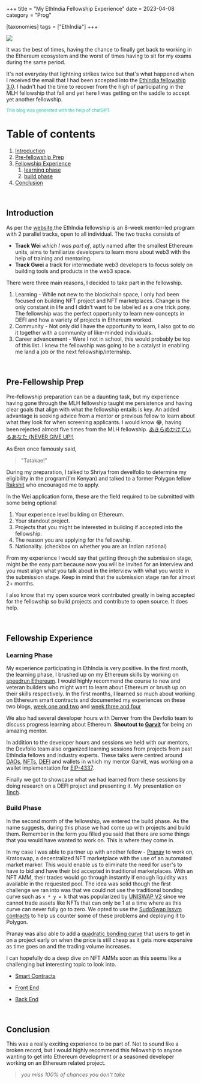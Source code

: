 +++
title = "My EthIndia Fellowship Experience"
date = 2023-04-08
category = "Prog"

[taxonomies]
tags = ["EthIndia"]
+++

![](/eif3/eif3cover.png)

It was the best of times, having the chance to finally get back to working in the Ethereum ecosystem and the worst of times having to sit for my exams during the same period.

It's not everyday that lightning strikes twice but that's what happened when I received the email that I had been accepted into the [EthIndia fellowship 3.0](https://twitter.com/jimii_47/status/1620293669638270978?s=20). I hadn't had the time to recover from the high of participating in the MLH fellowship that fall and yet here I was getting on the saddle to accept yet another fellowship.

<sub style="color:#1ccaac">This blog was generated with the help of chatGPT.</sub>

<!-- more -->

# Table of contents

1. [Introduction](#introduction)
2. [Pre-fellowship Prep](#pre-fellowship)
3. [Fellowship Experience](#fellowship-exp)
    1. [learning phase](#learning-phase)
    2. [build phase](#build-phase)
4. [Conclusion](#conclusion)

<!--
## Some paragraph <a name="paragraph1"></a>
The first paragraph text

### Sub paragraph <a name="subparagraph1"></a>
This is a sub paragraph, formatted in heading 3 style

## Another paragraph <a name="paragraph2"></a>
The second paragraph text -->

</br>

## Introduction <a name="introduction"></a>

As per the [website](https://eif3.devfolio.co/),the EthIndia fellowship is an 8-week mentor-led program with 2 parallel tracks, open to all individual. The two tracks consists of

-   **Track Wei** _which I was part of_, aptly named after the smallest Ethereum units, aims to familiarize developers to learn more about web3 with the help of training and mentoring.
-   **Track Gwei** a track for intermediate web3 developers to focus solely on building tools and products in the web3 space.

There were three main reasons, I decided to take part in the fellowship.

1. Learning - While not new to the blockchain space, I only had been focused on building NFT project and NFT marketplaces. Change is the only constant in life and I didn't want to be labelled as a one trick pony. The fellowship was the perfect opportunity to learn new concepts in DEFI and how a variety of projects in Ethereum worked.
2. Community - Not only did I have the opportunity to learn, I also got to do it together with a community of like-minded individuals.
3. Career advancement - Were I not in school, this would probably be top of this list. I knew the fellowship was going to be a catalyst in enabling me land a job or the next fellowship/internship.

</br>

## Pre-Fellowship Prep <a name="pre-fellowship"></a>

Pre-fellowship preparation can be a daunting task, but my experience having gone through the MLH fellowship taught me persistence and having clear goals that align with what the fellowship entails is key. An added advantage is seeking advice from a mentor or previous fellow to learn about what they look for when screening applicants. I would know 😂, having been rejected almost five times from the MLH fellowship. [あきらめかけているあなた (NEVER GIVE UP!)](youtube.com/watch?v=KxGRhd_iWuE)

As Eren once famously said,

> "Tatakae!"

During my preparation, I talked to Shriya from develfolio to determine my eligibility in the program(I'm Kenyan) and talked to a former Polygon fellow [Rakshit](https://twitter.com/rakshit087) who encouraged me to apply.

In the Wei application form, these are the field required to be submitted with some being optional

1. Your experience level building on Ethereum.
2. Your standout project.
3. Projects that you might be interested in building if accepted into the fellowship.
4. The reason you are applying for the fellowship.
5. Nationality. (checkbox on whether you are an Indian national)

From my experience I would say that getting through the submission stage, might be the easy part because now you will be invited for an interview and you must align what you talk about in the interview with what you wrote in the submission stage. Keep in mind that the submission stage ran for almost 2+ months.

I also know that my open source work contributed greatly in being accepted for the fellowship so build projects and contribute to open source. It does help.

</br>

## Fellowship Experience <a name="fellowship-exp"></a>

### Learning Phase <a name="learning-phase"></a>

My experience participating in EthIndia is very positive. In the first month, the learning phase, I brushed up on my Ethereum skills by working on [speedrun Ethereum](https://speedrunethereum.com/). I would highly recommend the course to new and veteran builders who might want to learn about Ethereum or brush up on their skills respectively.
In the first months, I learned so much about working on Ethereum smart contracts and documented my experiences on these two blogs, [week one and two](../eifweekoneandtwo) and [week three and four](../eifweethreeandfour)

We also had several developer hours with Denver from the Devfolio team to discuss progress learning about Ethereum. **Shoutout to [Garvit](https://twitter.com/plusminushalf)** for being an amazing mentor.

In addition to the developer hours and sessions we held with our mentors, the Devfolio team also organized learning sessions from projects from past EthIndia fellows and industry experts. These talks were centred around [DAOs](https://www.youtube.com/watch?v=88SxSgJK3Po&list=PLar2Ti_Qchk4BgWr5wcsROHD0dGFq7byj&index=3), [NFTs](https://www.youtube.com/watch?v=LhTuUR6q7JE&list=PLar2Ti_Qchk4BgWr5wcsROHD0dGFq7byj&index=7), [DEFI](https://www.youtube.com/watch?v=BX2ryqNsv3I&list=PLar2Ti_Qchk4BgWr5wcsROHD0dGFq7byj&index=2) and wallets in which my mentor Garvit, was working on a wallet implementation for [EIP-4337](https://eips.ethereum.org/EIPS/eip-4337).

Finally we got to showcase what we had learned from these sessions by doing research on a DEFI project and presenting it. My presentation on [1inch](https://www.youtube.com/live/DGW0mvJ15ic?feature=share&t=1529).

### Build Phase <a name="build-phase"></a>

In the second month of the fellowship, we entered the build phase. As the name suggests, during this phase we had come up with projects and build them. Remember in the form you filled you said that there are some things that you would have wanted to work on. This is where they come in.

In my case I was able to partner up with another fellow - [Pranay](https://github.com/heisenberg-737/) to work on, Kratoswap, a decentralized NFT marketplace with the use of an automated market marker. This would enable us to eliminate the need for user's to have to bid and have their bid accepted in traditional marketplaces. With an NFT AMM, their trades would go through instantly if enough liquidity was available in the requested pool. The idea was solid though the first challenge we ran into was that we could not use the traditional bonding curve such as `x * y = k` that was popularized by [UNISWAP V2](https://docs.uniswap.org/contracts/v2/concepts/protocol-overview/how-uniswap-works) since we cannot trade assets like NFTs that can only be 1 at a time where as this curve can never fully go to zero. We opted to use the [SudoSwap lssvm contracts](https://github.com/sudoswap/lssvm/) to help us counter some of these problems and deploying it to Polygon.

Pranay was also able to add a [quadratic bonding curve](https://github.com/Heisenberg-737/KratoSwap/commit/4c61dbfcae5a6de46edd3f18a6ec9cbadd0a0b96) that users to get in on a project early on when the price is still cheap as it gets more expensive as time goes on and the trading volume increases.

I can hopefully do a deep dive on NFT AMMs soon as this seems like a challenging but interesting topic to look into.

-   [Smart Contracts](https://github.com/Heisenberg-737/KratoSwap)

-   [Front End](https://github.com/jim4067/kratoswap-frontend)

-   [Back End](https://github.com/jim4067/kratoswap-backend)

<br/>

## Conclusion <a name="conclusion"></a>

This was a really exciting experience to be part of. Not to sound like a broken record, but I would highly recommend this fellowship to anyone wanting to get into Ethereum development or a seasoned developer working on an Ethereum related project.

> *you miss 100% of chances you don't take*